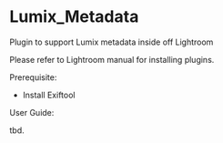 # Lumix_Metadata
Plugin to support Lumix metadata inside off Lightroom

Please refer to Lightroom manual for installing plugins. 

Prerequisite:

- Install Exiftool

User Guide:

tbd.
